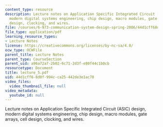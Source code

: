 ```yaml
---
content_type: resource
description: Lecture notes on Application Specific Integrated Circuit (ASIC) design,
  modern digital systems engineering, chip design, macro modules, gate arrays, cell
  design, clocking, and wires.
file: /courses/6-973-communication-system-design-spring-2006/44d1cff68d0f994cca25442de3e1ac78_lecture_5.pdf
file_type: application/pdf
learning_resource_types:
- Lecture Notes
license: https://creativecommons.org/licenses/by-nc-sa/4.0/
ocw_type: OCWFile
parent_title: Lecture Notes
parent_type: CourseSection
parent_uid: a96a72a7-2b02-6c71-2d3f-e80f44c1b0cb
resourcetype: Document
title: lecture_5.pdf
uid: 44d1cff6-8d0f-994c-ca25-442de3e1ac78
video_files:
  video_thumbnail_file: null
video_metadata:
  youtube_id: null
---
```

Lecture notes on Application Specific Integrated Circuit (ASIC) design, modern digital systems engineering, chip design, macro modules, gate arrays, cell design, clocking, and wires.